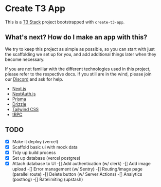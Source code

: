 # Create T3 App

This is a [T3 Stack](https://create.t3.gg/) project bootstrapped with `create-t3-app`.

## What's next? How do I make an app with this?

We try to keep this project as simple as possible, so you can start with just the scaffolding we set up for you, and add additional things later when they become necessary.

If you are not familiar with the different technologies used in this project, please refer to the respective docs. If you still are in the wind, please join our [Discord](https://t3.gg/discord) and ask for help.

- [Next.js](https://nextjs.org)
- [NextAuth.js](https://next-auth.js.org)
- [Prisma](https://prisma.io)
- [Drizzle](https://orm.drizzle.team)
- [Tailwind CSS](https://tailwindcss.com)
- [tRPC](https://trpc.io)

## TODO

-[x] Make it deploy (vercel)
-[x] Scaffold basic ui with mock data
-[x] Tidy up build process
-[x] Set up database (vercel postgres)
-[x] Attach database to UI
-[] Add authentication (w/ clerk)
-[] Add image upload
-[] Error management (w/ Sentry)
-[] Routing/image page (parallel route)
-[] Delete button (w/ Server Actions)
-[] Analytics (posthog)
-[] Ratelimiting (upstash)
